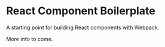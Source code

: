 # React Component Boilerplate

A starting point for building React components with Webpack.

More info to come.
